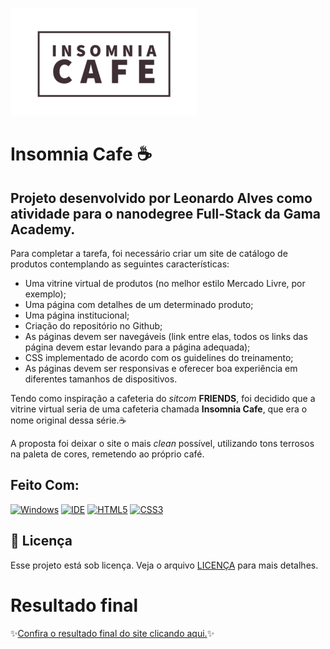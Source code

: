  ![Insomnia Cafe](imagens/logoreadme.png)

# Insomnia Cafe :coffee:
## Projeto desenvolvido por **Leonardo Alves** como atividade para o nanodegree Full-Stack da **Gama Academy**.

Para completar a tarefa, foi necessário criar um site de catálogo de produtos contemplando as seguintes características:
* Uma vitrine virtual de produtos (no melhor estilo Mercado Livre, por exemplo);
* Uma página com detalhes de um determinado produto;
* Uma página institucional;
* Criação do repositório no Github;
* As páginas devem ser navegáveis (link entre elas, todos os links das página devem estar levando para a página adequada);
* CSS implementado de acordo com os guidelines do treinamento;
* As páginas devem ser responsivas e oferecer boa experiência em diferentes tamanhos de dispositivos.

Tendo como inspiração a cafeteria do *sitcom* **FRIENDS**, foi decidido que a vitrine virtual seria de uma cafeteria chamada **Insomnia Cafe**, que era o nome original dessa série.:coffee:

A proposta foi deixar o site o mais *clean* possível, utilizando tons terrosos na paleta de cores, remetendo ao próprio café.

## Feito Com:
[![Windows](https://img.shields.io/badge/Windows-0078D6?style=for-the-badge&logo=windows&logoColor=white)](https://www.microsoft.com/pt-br/windows/get-windows-10)
[![IDE](https://img.shields.io/badge/Visual_studio_code-0078D4?style=for-the-badge&logo=visual%20studio%20code&logoColor=white)](https://code.visualstudio.com/)
[![HTML5](https://img.shields.io/badge/HTML5-E34F26?style=for-the-badge&logo=html5&logoColor=white)](https://developer.mozilla.org/pt-BR/docs/Web/HTML)
[![CSS3](https://img.shields.io/badge/CSS3-1572B6?style=for-the-badge&logo=css3&logoColor=white)](https://developer.mozilla.org/pt-BR/docs/Web/CSS)

## 📝 Licença

Esse projeto está sob licença. Veja o arquivo [LICENÇA](LICENSE) para mais detalhes.

# Resultado final
:sparkles:[Confira o resultado final do site clicando aqui.](https://leomonadas.github.io/insomnia-cafe-case/):sparkles:
